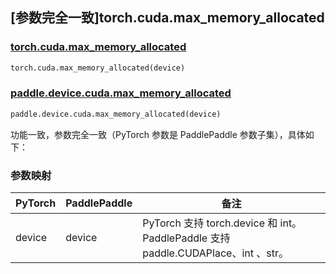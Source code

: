 ## [参数完全一致]torch.cuda.max_memory_allocated

### [torch.cuda.max_memory_allocated](https://pytorch.org/docs/stable/generated/torch.cuda.max_memory_allocated.html#torch.cuda.max_memory_allocated)

```python
torch.cuda.max_memory_allocated(device)
```

### [paddle.device.cuda.max_memory_allocated](https://www.paddlepaddle.org.cn/documentation/docs/zh/develop/api/paddle/device/cuda/max_memory_allocated_cn.html)

```python
paddle.device.cuda.max_memory_allocated(device)
```

功能一致，参数完全一致（PyTorch 参数是 PaddlePaddle 参数子集），具体如下：
### 参数映射

| PyTorch       | PaddlePaddle | 备注                                                                    |
| ------------- | ------------ |-----------------------------------------------------------------------|
| device        | device            | PyTorch 支持 torch.device 和 int。 PaddlePaddle 支持 paddle.CUDAPlace、int 、str。 |
